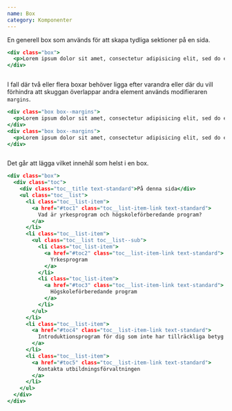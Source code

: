 ```yaml
---
name: Box
category: Komponenter
---
```


En generell box som används för att skapa tydliga sektioner på en sida.

```default.html
<div class="box">
  <p>Lorem ipsum dolor sit amet, consectetur adipisicing elit, sed do eiusmod tempor incididunt ut labore et dolore magna aliqua. Ut enim ad minim veniam, quis nostrud.</p>
</div>
```
```default:_well/purple.css hidden
```

I fall där två eller flera boxar behöver ligga efter varandra eller där du vill förhindra att skuggan överlappar andra element används modifieraren `margins`.

```margins.html
<div class="box box--margins">
  <p>Lorem ipsum dolor sit amet, consectetur adipisicing elit, sed do eiusmod tempor incididunt ut labore et dolore magna aliqua. Ut enim ad minim veniam, quis nostrud.</p>
</div>
<div class="box box--margins">
  <p>Lorem ipsum dolor sit amet, consectetur adipisicing elit, sed do eiusmod tempor incididunt ut labore et dolore magna aliqua. Ut enim ad minim veniam, quis nostrud.</p>
</div>
```
```margins:_well/purple.css hidden
```

Det går att lägga vilket innehål som helst i en box.


```toc.html
<div class="box">
  <div class="toc">
    <div class="toc__title text-standard">På denna sida</div>
    <ul class="toc__list">
      <li class="toc__list-item">
        <a href="#toc1" class="toc__list-item-link text-standard">
          Vad är yrkesprogram och högskoleförberedande program?
        </a>
      </li>
      <li class="toc__list-item">
        <ul class="toc__list toc__list--sub">
          <li class="toc_list-item">
            <a href="#toc2" class="toc__list-item-link text-standard">
              Yrkesprogram
            </a>
          </li>
          <li class="toc_list-item">
            <a href="#toc3" class="toc__list-item-link text-standard">
              Högskoleförberedande program
            </a>
          </li>
        </ul>
      </li>
      <li class="toc__list-item">
        <a href="#toc4" class="toc__list-item-link text-standard">
          Introduktionsprogram för dig som inte har tillräckliga betyg
        </a>
      </li>
      <li class="toc__list-item">
        <a href="#toc5" class="toc__list-item-link text-standard">
          Kontakta utbildningsförvaltningen
        </a>
      </li>
    </ul>
  </div>
</div>
```
```toc:_well/purple.css hidden
```
